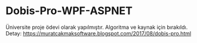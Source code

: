 # Dobis-Pro-WPF-ASPNET
Üniversite proje ödevi olarak yapılmıştır. Algoritma ve kaynak için bırakıldı.
Detay:
https://muratcakmaksoftware.blogspot.com/2017/08/dobis-pro.html
